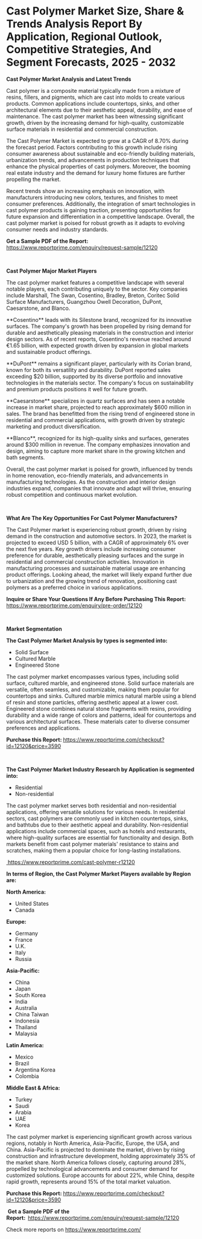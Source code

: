 <p><h1>Cast Polymer Market Size, Share & Trends Analysis Report By Application, Regional Outlook, Competitive Strategies, And Segment Forecasts, 2025 - 2032</h1></p><p><strong>Cast Polymer Market Analysis and Latest Trends</strong></p>
<p><p>Cast polymer is a composite material typically made from a mixture of resins, fillers, and pigments, which are cast into molds to create various products. Common applications include countertops, sinks, and other architectural elements due to their aesthetic appeal, durability, and ease of maintenance. The cast polymer market has been witnessing significant growth, driven by the increasing demand for high-quality, customizable surface materials in residential and commercial construction.</p><p>The Cast Polymer Market is expected to grow at a CAGR of 8.70% during the forecast period. Factors contributing to this growth include rising consumer awareness about sustainable and eco-friendly building materials, urbanization trends, and advancements in production techniques that enhance the physical properties of cast polymers. Moreover, the booming real estate industry and the demand for luxury home fixtures are further propelling the market. </p><p>Recent trends show an increasing emphasis on innovation, with manufacturers introducing new colors, textures, and finishes to meet consumer preferences. Additionally, the integration of smart technologies in cast polymer products is gaining traction, presenting opportunities for future expansion and differentiation in a competitive landscape. Overall, the cast polymer market is poised for robust growth as it adapts to evolving consumer needs and industry standards.</p></p>
<p><strong>Get a Sample PDF of the Report:&nbsp;</strong> <a href="https://www.reportprime.com/enquiry/request-sample/12120?utm_campaign=2449&utm_medium=2&utm_source=Github&utm_content=ia&utm_term=17032025&utm_id=cast-polymer">https://www.reportprime.com/enquiry/request-sample/12120</a></p>
<p>&nbsp;</p>
<p><strong>Cast Polymer Major Market Players</strong></p>
<p><p>The cast polymer market features a competitive landscape with several notable players, each contributing uniquely to the sector. Key companies include Marshall, The Swan, Cosentino, Bradley, Breton, Coritec Solid Surface Manufacturers, Guangzhou Owell Decoration, DuPont, Caesarstone, and Blanco.</p><p>**Cosentino** leads with its Silestone brand, recognized for its innovative surfaces. The company's growth has been propelled by rising demand for durable and aesthetically pleasing materials in the construction and interior design sectors. As of recent reports, Cosentino's revenue reached around €1.65 billion, with expected growth driven by expansion in global markets and sustainable product offerings.</p><p>**DuPont** remains a significant player, particularly with its Corian brand, known for both its versatility and durability. DuPont reported sales exceeding $20 billion, supported by its diverse portfolio and innovative technologies in the materials sector. The company's focus on sustainability and premium products positions it well for future growth.</p><p>**Caesarstone** specializes in quartz surfaces and has seen a notable increase in market share, projected to reach approximately $600 million in sales. The brand has benefitted from the rising trend of engineered stone in residential and commercial applications, with growth driven by strategic marketing and product diversification.</p><p>**Blanco**, recognized for its high-quality sinks and surfaces, generates around $300 million in revenue. The company emphasizes innovation and design, aiming to capture more market share in the growing kitchen and bath segments.</p><p>Overall, the cast polymer market is poised for growth, influenced by trends in home renovation, eco-friendly materials, and advancements in manufacturing technologies. As the construction and interior design industries expand, companies that innovate and adapt will thrive, ensuring robust competition and continuous market evolution.</p></p>
<p>&nbsp;</p>
<p><strong>What Are The Key Opportunities For Cast Polymer Manufacturers?</strong></p>
<p><p>The Cast Polymer market is experiencing robust growth, driven by rising demand in the construction and automotive sectors. In 2023, the market is projected to exceed USD 5 billion, with a CAGR of approximately 6% over the next five years. Key growth drivers include increasing consumer preference for durable, aesthetically pleasing surfaces and the surge in residential and commercial construction activities. Innovation in manufacturing processes and sustainable material usage are enhancing product offerings. Looking ahead, the market will likely expand further due to urbanization and the growing trend of renovation, positioning cast polymers as a preferred choice in various applications.</p></p>
<p><strong>Inquire or Share Your Questions If Any Before Purchasing This Report:</strong> <a href="https://www.reportprime.com/enquiry/pre-order/12120?utm_campaign=2449&utm_medium=2&utm_source=Github&utm_content=ia&utm_term=17032025&utm_id=cast-polymer">https://www.reportprime.com/enquiry/pre-order/12120</a></p>
<p>&nbsp;</p>
<p><strong>Market Segmentation</strong></p>
<p><strong>The Cast Polymer Market Analysis by types is segmented into:</strong></p>
<p><ul><li>Solid Surface</li><li>Cultured Marble</li><li>Engineered Stone</li></ul></p>
<p><p>The cast polymer market encompasses various types, including solid surface, cultured marble, and engineered stone. Solid surface materials are versatile, often seamless, and customizable, making them popular for countertops and sinks. Cultured marble mimics natural marble using a blend of resin and stone particles, offering aesthetic appeal at a lower cost. Engineered stone combines natural stone fragments with resins, providing durability and a wide range of colors and patterns, ideal for countertops and various architectural surfaces. These materials cater to diverse consumer preferences and applications.</p></p>
<p><strong>Purchase this Report:&nbsp;</strong><a href="https://www.reportprime.com/checkout?id=12120&price=3590&utm_campaign=2449&utm_medium=2&utm_source=Github&utm_content=ia&utm_term=17032025&utm_id=cast-polymer">https://www.reportprime.com/checkout?id=12120&price=3590</a></p>
<p>&nbsp;</p>
<p><strong>The Cast Polymer Market Industry Research by Application is segmented into:</strong></p>
<p><ul><li>Residential</li><li>Non-residential</li></ul></p>
<p><p>The cast polymer market serves both residential and non-residential applications, offering versatile solutions for various needs. In residential sectors, cast polymers are commonly used in kitchen countertops, sinks, and bathtubs due to their aesthetic appeal and durability. Non-residential applications include commercial spaces, such as hotels and restaurants, where high-quality surfaces are essential for functionality and design. Both markets benefit from cast polymer materials' resistance to stains and scratches, making them a popular choice for long-lasting installations.</p></p>
<p><a href="https://www.reportprime.com/cast-polymer-r12120?utm_campaign=2449&utm_medium=2&utm_source=Github&utm_content=ia&utm_term=17032025&utm_id=cast-polymer">&nbsp;https://www.reportprime.com/cast-polymer-r12120</a></p>
<p><strong>In terms of Region, the Cast Polymer Market Players available by Region are:</strong></p>
<p>
    <p> <strong> North America: </strong>
        <ul>
            <li>United States</li>
            <li>Canada</li>
        </ul>
        </p> 
    <p> <strong> Europe: </strong>
        <ul>
            <li>Germany</li>
            <li>France</li>
            <li>U.K.</li>
            <li>Italy</li>
            <li>Russia</li>
        </ul>
        </p> 
    <p> <strong> Asia-Pacific: </strong>
        <ul>
            <li>China</li>
            <li>Japan</li>
            <li>South Korea</li>
            <li>India</li>
            <li>Australia</li>
            <li>China Taiwan</li>
            <li>Indonesia</li>
            <li>Thailand</li>
            <li>Malaysia</li>
        </ul>
        </p> 
    <p> <strong> Latin America: </strong>
        <ul>
            <li>Mexico</li>
            <li>Brazil</li>
            <li>Argentina Korea</li>
            <li>Colombia</li>
        </ul>
        </p> 
    <p> <strong> Middle East & Africa: </strong>
        <ul>
            <li>Turkey</li>
            <li>Saudi</li>
            <li>Arabia</li>
            <li>UAE</li>
            <li>Korea</li>
        </ul>
    </p>
    </p>
<p><p>The cast polymer market is experiencing significant growth across various regions, notably in North America, Asia-Pacific, Europe, the USA, and China. Asia-Pacific is projected to dominate the market, driven by rising construction and infrastructure development, holding approximately 35% of the market share. North America follows closely, capturing around 28%, propelled by technological advancements and consumer demand for customized solutions. Europe accounts for about 22%, while China, despite rapid growth, represents around 15% of the total market valuation.</p></p>
<p><strong>Purchase this Report: </strong><a href="https://www.reportprime.com/checkout?id=12120&price=3590&utm_campaign=2449&utm_medium=2&utm_source=Github&utm_content=ia&utm_term=17032025&utm_id=cast-polymer">https://www.reportprime.com/checkout?id=12120&price=3590</a></p>
<p>&nbsp;<strong>Get a Sample PDF of the Report:&nbsp;&nbsp;</strong><a href="https://www.reportprime.com/enquiry/request-sample/12120?utm_campaign=2449&utm_medium=2&utm_source=Github&utm_content=ia&utm_term=17032025&utm_id=cast-polymer">https://www.reportprime.com/enquiry/request-sample/12120</a></p>
<p><strong></strong></p>
<p>Check more reports on <a href="https://www.reportprime.com/?utm_campaign=2449&utm_medium=2&utm_source=Github&utm_content=ia&utm_term=17032025&utm_id=cast-polymer">https://www.reportprime.com/</a></p>